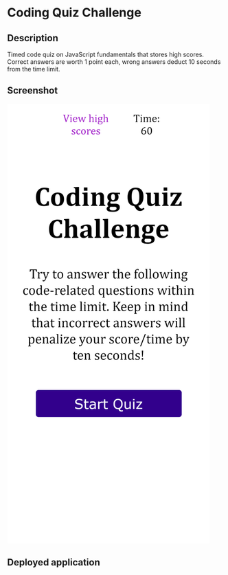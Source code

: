 # Coding Quiz Challenge

## Description
Timed code quiz on JavaScript fundamentals that stores high scores. Correct answers are worth 1 point each, wrong answers deduct 10 seconds from the time limit.

## Screenshot
![screenshot](https://github.com/jcmoser5/mosercodequizchallenge/blob/main/assets/screenshot.png)

## Deployed application
